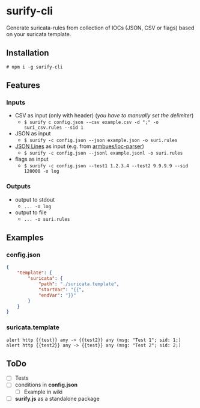 # surify-cli

Generate suricata-rules from collection of IOCs (JSON, CSV or flags) based on your suricata template.


## Installation
`# npm i -g surify-cli`

## Features

### Inputs
- CSV as input (only with header)
(_you have to manually set the delimiter_)
  - `$ surify c config.json --csv example.csv -d ";" -o suri_csv.rules --sid 1`
- JSON as input
  - `$ surify -c config.json --json example.json -o suri.rules`
- [JSON Lines](http://jsonlines.org/) as input (e.g. from [armbues/ioc-parser](https://github.com/armbues/ioc_parser))
  - `$ surify -c config.json --jsonl example.jsonl -o suri.rules`
- flags as input
  - `$ surify -c config.json --test1 1.2.3.4 --test2 9.9.9.9 --sid 120000 -o log`

### Outputs
- output to stdout 
  - `... -o log`
- output to file
  - `... -o suri.rules`

## Examples
### config.json
```JSON
{
    "template": {
        "suricata": {
            "path": "./suricata.template",
            "startVar": "{{",
            "endVar": "}}"
        }
    }
}
```

### suricata.template
```suricata
alert http {{test}} any -> {{test2}} any (msg: "Test 1"; sid: 1;)
alert http {{test2}} any -> {{test}} any (msg: "Test 2"; sid: 2;)
```

## ToDo
- [ ] Tests
- [ ] conditions in **config.json**
  - [ ] Example in wiki
- [ ] **surify.js** as a standalone package